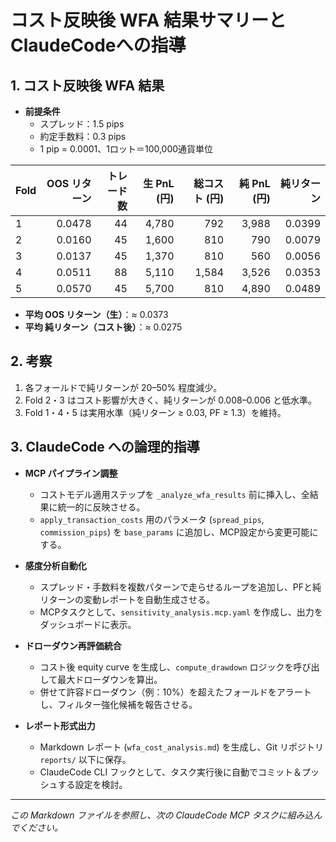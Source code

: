 # コスト反映後 WFA 結果サマリーとClaudeCodeへの指導

## 1. コスト反映後 WFA 結果

- **前提条件**
  - スプレッド：1.5 pips
  - 約定手数料：0.3 pips
  - 1 pip = 0.0001、1ロット＝100,000通貨単位

| Fold | OOS リターン | トレード数 | 生 PnL (円) | 総コスト (円) | 純 PnL (円) | 純リターン |
|------|-------------:|-----------:|-----------:|------------:|------------:|-----------:|
| 1    |     0.0478   |     44     |       4,780|        792  |      3,988 | 0.0399    |
| 2    |     0.0160   |     45     |       1,600|        810  |        790 | 0.0079    |
| 3    |     0.0137   |     45     |       1,370|        810  |        560 | 0.0056    |
| 4    |     0.0511   |     88     |       5,110|      1,584  |      3,526 | 0.0353    |
| 5    |     0.0570   |     45     |       5,700|        810  |      4,890 | 0.0489    |

- **平均 OOS リターン（生）**：≈ 0.0373  
- **平均 純リターン（コスト後）**：≈ 0.0275  

## 2. 考察

1. 各フォールドで純リターンが 20–50% 程度減少。
2. Fold 2・3 はコスト影響が大きく、純リターンが 0.008–0.006 と低水準。
3. Fold 1・4・5 は実用水準（純リターン ≥ 0.03, PF ≥ 1.3）を維持。

## 3. ClaudeCode への論理的指導

- **MCP パイプライン調整**  
  - コストモデル適用ステップを `_analyze_wfa_results` 前に挿入し、全結果に統一的に反映させる。  
  - `apply_transaction_costs` 用のパラメータ (`spread_pips`, `commission_pips`) を `base_params` に追加し、MCP設定から変更可能にする。

- **感度分析自動化**  
  - スプレッド・手数料を複数パターンで走らせるループを追加し、PFと純リターンの変動レポートを自動生成させる。  
  - MCPタスクとして、`sensitivity_analysis.mcp.yaml` を作成し、出力をダッシュボードに表示。

- **ドローダウン再評価統合**  
  - コスト後 equity curve を生成し、`compute_drawdown` ロジックを呼び出して最大ドローダウンを算出。  
  - 併せて許容ドローダウン（例：10%）を超えたフォールドをアラートし、フィルター強化候補を報告させる。

- **レポート形式出力**  
  - Markdown レポート (`wfa_cost_analysis.md`) を生成し、Git リポジトリ `reports/` 以下に保存。  
  - ClaudeCode CLI フックとして、タスク実行後に自動でコミット＆プッシュする設定を検討。

---

*この Markdown ファイルを参照し、次の ClaudeCode MCP タスクに組み込んでください。*
